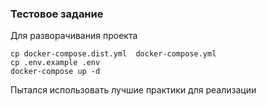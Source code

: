 ### Тестовое задание

Для разворачивания проекта

```shell
cp docker-compose.dist.yml  docker-compose.yml
cp .env.example .env
docker-compose up -d
```

Пытался использовать лучшие практики для реализации

